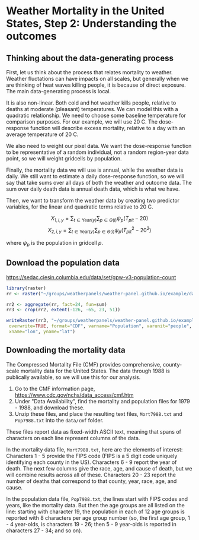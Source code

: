 # Weather Mortality in the United States, Step 2: Understanding the outcomes

## Thinking about the data-generating process

First, let us think about the process that relates mortality to
weather. Weather fluctations can have impacts on all scales, but
generally when we are thinking of heat waves killing people, it is
because of direct exposure. The main data-generating process is local.

It is also non-linear. Both cold and hot weather kills people,
relative to deaths at moderate (pleasant) temperatures. We can model
this with a quadratic relationship. We need to choose some baseline
temperature for comparison purposes. For our example, we will use 20
C. The dose-response function will describe excess mortality, relative
to a day with an average temperature of 20 C.

We also need to weight our pixel data. We want the dose-response
function to be representative of a random individual, not a random
region-year data point, so we will weight gridcells by population.

Finally, the mortality data we will use is annual, while the weather
data is daily. We still want to estimate a daily dose-response
function, so we will say that take sums over all days of both the
weather and outcome data. The sum over daily death data is annual
death data, which is what we have.

Then, we want to transform the weather data by creating two predictor
variables, for the linear and quadratic terms relative to 20 C.

$$X_{1, i, y} = \sum_{t \in \text{Year}(y)} \sum_{p \in \Theta(i)} \psi_{p} (T_{p i t} - 20)$$
$$X_{2, i, y} = \sum_{t \in \text{Year}(y)} \sum_{p \in \Theta(i)} \psi_{p} (T_{p i t}^2 - 20^2)$$

where $\psi_{p}$ is the population in gridcell $p$.

## Download the population data

https://sedac.ciesin.columbia.edu/data/set/gpw-v3-population-count

```R
library(raster)
rr <- raster("~/groups/weatherpanels/weather-panel.github.io/example/data/pcount/usap90ag.bil")

rr2 <- aggregate(rr, fact=24, fun=sum)
rr3 <- crop(rr2, extent(-126, -65, 23, 51))

writeRaster(rr3, "~/groups/weatherpanels/weather-panel.github.io/example/data/pcount/usap90ag.nc4",
 overwrite=TRUE, format="CDF", varname="Population", varunit="people",
 xname="lon", yname="lat")
```

## Downloading the mortality data

The Compressed Mortality File (CMF) provides comprehensive,
county-scale mortality data for the United States. The data through
1988 is publically available, so we will use this for our analysis.

1. Go to the CMF information page,
   https://www.cdc.gov/nchs/data_access/cmf.htm
2. Under "Data Availability", find the mortality and population files
   for 1979 - 1988, and download these.
3. Unzip these files, and place the resulting text files,
   `Mort7988.txt` and `Pop7988.txt` into the `data/cmf` folder.

These files report data as fixed-width ASCII text, meaning that spans
of characters on each line represent columns of the data.

In the mortality data file, `Mort7988.txt`, here are the elements of
interest: Characters 1 - 5 provide the FIPS code (FIPS is a 5 digit
code uniquely identifying each county in the US). Characters 6 - 9
report the year of death. The next few columns give the race, age, and
cause of death, but we will combine results across all of
these. Characters 20 - 23 report the number of deaths that correspond
to that county, year, race, age, and cause.

In the population data file, `Pop7988.txt`, the lines start with FIPS
codes and years, like the mortality data. But then the age groups are
all listed on the line: starting with character 19, the population in
each of 12 age groups is reported with 8 characters per age group
number (so, the first age group, 1 - 4 year-olds, is characters 19 -
26; then 5 - 9 year-olds is reported in characters 27 - 34; and so
on).
